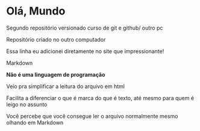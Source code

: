 # Olá, Mundo
 Segundo  repositório versionado curso de git e github/ outro pc

Repositório criado no outro computador

Essa linha eu adicionei diretamente no site que impressionante!

Markdown 

**Não é uma linguagem de programação**

Veio pra simplificar a leitura do arquivo em html 

Facilita a diferenciar o que é marca do que é texto, até mesmo para quem é leigo no assunto

Você percebe que você consegue ler o arquivo normalmente mesmo olhando em Markdown



